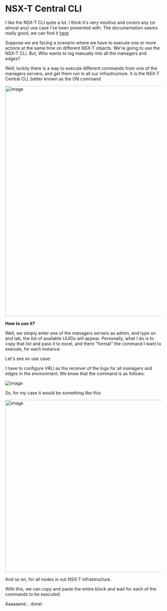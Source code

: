 <h1> NSX-T Central CLI </h1>

I like the NSX-T CLI quite a lot. I think it's very intuitive and covers any (or almost any) use case I've been presented with. The documentation seems really good, we can find it <a href="[url](https://vdc-download.vmware.com/vmwb-repository/dcr-public/cc42e3c1-eb34-4567-a916-147e79798957/8264605c-a5e1-49a8-b603-cc78621eeeab/cli.html.)">here</a> 


Suppose we are facing a scenario where we have to execute one or more actions at the same time on different NSX-T objects. We're going to use the NSX-T CLI. But, Who wants to log manually into all the managers and edges?

Well, luckily there is a way to execute different commands from one of the managers servers, and get them run in all our infrastructure. It is the NSX-T Central CLI, better known as the ON command

<img width="741" alt="image" src="https://user-images.githubusercontent.com/51407995/163097614-590de761-8bad-4a44-ac58-4eea4c94e4bf.png">



<b>How to use it? </b>

Well, we simply enter one of the managers servers as admin, and type on and tab, the list of available UUIDs will appear.
Personally, what I do is to copy that list and pass it to excel, and there "format" the command I want to execute, for each instance.


Let's see an use case:


I have to configure VRLI as the receiver of the logs for all managers and edges in the environment. We know that the command is as follows:

![image](https://user-images.githubusercontent.com/130717306/231923043-5ee22215-aaa3-4a4f-a3d9-aa19af32039e.png)



So, for my case it would be something like this:

<img width="554" alt="image" src="https://user-images.githubusercontent.com/51407995/163097839-f9890524-72b3-4a9a-9e63-06526147ee71.png">


And so on,  for all nodes in out NSX-T infrastructure.


With this, we can copy and paste the entire block and wait for each of the commands to be executed. 

Aaaaaand... done!
